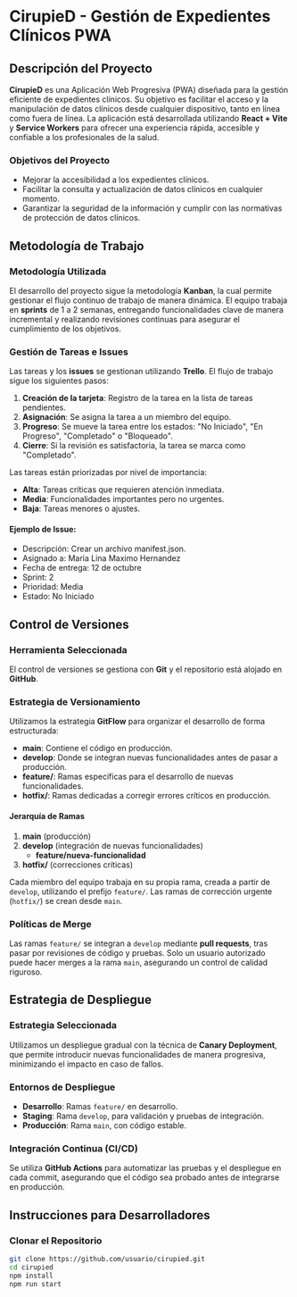 # CirupieD - Gestión de Expedientes Clínicos PWA

## Descripción del Proyecto

**CirupieD** es una Aplicación Web Progresiva (PWA) diseñada para la gestión eficiente de expedientes clínicos. Su objetivo es facilitar el acceso y la manipulación de datos clínicos desde cualquier dispositivo, tanto en línea como fuera de línea. La aplicación está desarrollada utilizando **React + Vite** y **Service Workers** para ofrecer una experiencia rápida, accesible y confiable a los profesionales de la salud.

### Objetivos del Proyecto

- Mejorar la accesibilidad a los expedientes clínicos.
- Facilitar la consulta y actualización de datos clínicos en cualquier momento.
- Garantizar la seguridad de la información y cumplir con las normativas de protección de datos clínicos.

## Metodología de Trabajo

### Metodología Utilizada

El desarrollo del proyecto sigue la metodología **Kanban**, la cual permite gestionar el flujo continuo de trabajo de manera dinámica. El equipo trabaja en **sprints** de 1 a 2 semanas, entregando funcionalidades clave de manera incremental y realizando revisiones continuas para asegurar el cumplimiento de los objetivos.

### Gestión de Tareas e Issues

Las tareas y los **issues** se gestionan utilizando **Trello**. El flujo de trabajo sigue los siguientes pasos:
1. **Creación de la tarjeta**: Registro de la tarea en la lista de tareas pendientes.
2. **Asignación**: Se asigna la tarea a un miembro del equipo.
3. **Progreso**: Se mueve la tarea entre los estados: "No Iniciado", "En Progreso", "Completado" o "Bloqueado".
4. **Cierre**: Si la revisión es satisfactoria, la tarea se marca como "Completado".

Las tareas están priorizadas por nivel de importancia:
- **Alta**: Tareas críticas que requieren atención inmediata.
- **Media**: Funcionalidades importantes pero no urgentes.
- **Baja**: Tareas menores o ajustes.

#### Ejemplo de Issue:
- Descripción: Crear un archivo manifest.json.
- Asignado a: Maria Lina Maximo Hernandez
- Fecha de entrega: 12 de octubre
- Sprint: 2
- Prioridad: Media
- Estado: No Iniciado

## Control de Versiones

### Herramienta Seleccionada

El control de versiones se gestiona con **Git** y el repositorio está alojado en **GitHub**.

### Estrategia de Versionamiento

Utilizamos la estrategia **GitFlow** para organizar el desarrollo de forma estructurada:
- **main**: Contiene el código en producción.
- **develop**: Donde se integran nuevas funcionalidades antes de pasar a producción.
- **feature/**: Ramas específicas para el desarrollo de nuevas funcionalidades.
- **hotfix/**: Ramas dedicadas a corregir errores críticos en producción.

#### Jerarquía de Ramas

1. **main** (producción)
2. **develop** (integración de nuevas funcionalidades)
   - **feature/nueva-funcionalidad**
3. **hotfix/** (correcciones críticas)

Cada miembro del equipo trabaja en su propia rama, creada a partir de `develop`, utilizando el prefijo `feature/`. Las ramas de corrección urgente (`hotfix/`) se crean desde `main`.

### Políticas de Merge

Las ramas `feature/` se integran a `develop` mediante **pull requests**, tras pasar por revisiones de código y pruebas. Solo un usuario autorizado puede hacer merges a la rama `main`, asegurando un control de calidad riguroso.

## Estrategia de Despliegue

### Estrategia Seleccionada

Utilizamos un despliegue gradual con la técnica de **Canary Deployment**, que permite introducir nuevas funcionalidades de manera progresiva, minimizando el impacto en caso de fallos.

### Entornos de Despliegue

- **Desarrollo**: Ramas `feature/` en desarrollo.
- **Staging**: Rama `develop`, para validación y pruebas de integración.
- **Producción**: Rama `main`, con código estable.

### Integración Continua (CI/CD)

Se utiliza **GitHub Actions** para automatizar las pruebas y el despliegue en cada commit, asegurando que el código sea probado antes de integrarse en producción.

## Instrucciones para Desarrolladores

### Clonar el Repositorio

```bash
git clone https://github.com/usuario/cirupied.git
cd cirupied
npm install
npm run start 



